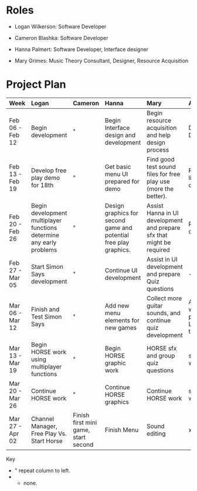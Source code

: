 # Roles #

  * Logan Wilkerson: Software Developer

  * Cameron Blashka: Software Developer

  * Hanna Palmert: Software Developer, Interface designer

  * Mary Grimes: Music Theory Consultant, Designer, Resource Acquisition

# Project Plan #

| **Week**          | **Logan** | **Cameron** | **Hanna** | **Mary** | All |
|:------------------|:----------|:------------|:----------|:---------|:----|
| Feb 06 - Feb 12 | Begin development | " | Begin Interface design and development | Begin resource acquisition and help design process | Discus RPG Development |
| Feb 13 - Feb 19 | Develop free play demo for 18th | " | Get basic menu UI prepared for demo | Find good test sound files for free play use (more the better). | RPG Story line and a design |
| Feb 20 - Feb 26 | Begin development multiplayer functions determine any early problems |  " | Design graphics for second game and potential free play graphics. | Assist Hanna in UI development and prepare sfx that might be required | RPG UI design |
| Feb 27 - Mar 05 | Start Simon Says development | " | Continue UI development | Assist in UI development and prepare Quiz questions | - |
| Mar 06 - Mar 12 | Finish and Test Simon Says | " | Add new menu elements for new games | Collect more guitar sounds, and continue quiz development | Any RPG work possible. Low priority this week |
| Mar 13 - Mar 19 | Begin HORSE work using multiplayer functions | " | Begin HORSE graphic work | HORSE sfx and group quiz questions | same as last week |
| Mar 20 - Mar 26 | Continue HORSE work | " | Continue HORSE graphics | Continue HORSE work | same as last week |
| Mar 27 - Apr 02 | Channel Manager, Free Play Vs. Start Horse | Finish first mini game, start second | Finish Menu | Sound editing |x |
Key
  * " repeat column to left.
  * - none.